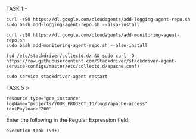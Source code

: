 

TASK 1:- 

```
curl -sSO https://dl.google.com/cloudagents/add-logging-agent-repo.sh
sudo bash add-logging-agent-repo.sh --also-install

curl -sSO https://dl.google.com/cloudagents/add-monitoring-agent-repo.sh
sudo bash add-monitoring-agent-repo.sh --also-install

(cd /etc/stackdriver/collectd.d/ && sudo curl -O https://raw.githubusercontent.com/Stackdriver/stackdriver-agent-service-configs/master/etc/collectd.d/apache.conf)

sudo service stackdriver-agent restart
```


TASK 5 :-  

```
resource.type="gce_instance"
logName="projects/YOUR_PROJECT_ID/logs/apache-access"
textPayload:"200"
```


Enter the following in the Regular Expression field:

```
execution took (\d+)
```
